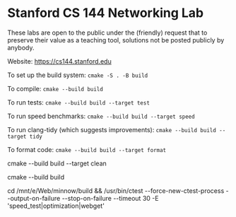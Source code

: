 Stanford CS 144 Networking Lab
==============================

These labs are open to the public under the (friendly) request that to
preserve their value as a teaching tool, solutions not be posted
publicly by anybody.

Website: https://cs144.stanford.edu

To set up the build system: `cmake -S . -B build`

To compile: `cmake --build build`

To run tests: `cmake --build build --target test`

To run speed benchmarks: `cmake --build build --target speed`

To run clang-tidy (which suggests improvements): `cmake --build build --target tidy`

To format code: `cmake --build build --target format`

cmake --build build --target clean

cmake --build build

cd /mnt/e/Web/minnow/build && /usr/bin/ctest --force-new-ctest-process --output-on-failure --stop-on-failure --timeout 30 -E 'speed_test|optimization|webget'
